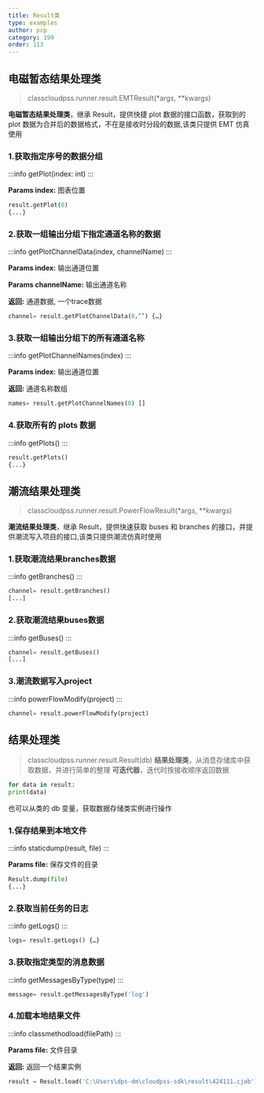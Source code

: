 ```yaml
---
title: Result类
type: examples
author: pcp
category: 199
order: 113
---
```


## 电磁暂态结果处理类
>classcloudpss.runner.result.EMTResult(*args, **kwargs)

**电磁暂态结果处理类**，继承 Result，提供快捷 plot 数据的接口函数，获取到的 plot 数据为合并后的数据格式，不在是接收时分段的数据,该类只提供 EMT 仿真使用

### 1.获取指定序号的数据分组
:::info
getPlot(index: int)
:::

**Params index:**  图表位置
```python
result.getPlot(0)
{...}
```

### 2.获取一组输出分组下指定通道名称的数据
:::info
getPlotChannelData(index, channelName)
:::

**Params index:** 输出通道位置

**Params channelName:**  输出通道名称

**返回:**  通道数据, 一个trace数据
```python
channel= result.getPlotChannelData(0，’’) {…}
```

### 3.获取一组输出分组下的所有通道名称
:::info
getPlotChannelNames(index)
:::

**Params index:**  输出通道位置

**返回:**  通道名称数组
```python
names= result.getPlotChannelNames(0) []
```

### 4.获取所有的 plots 数据
:::info
getPlots()
:::


```python
result.getPlots()
{...}
```
## 潮流结果处理类
>classcloudpss.runner.result.PowerFlowResult(*args, **kwargs)

**潮流结果处理类**，继承 Result，提供快速获取 buses 和 branches 的接口，并提供潮流写入项目的接口,该类只提供潮流仿真时使用

### 1.获取潮流结果branches数据
:::info
getBranches()
:::

```python
channel= result.getBranches()
[...]
```

### 2.获取潮流结果buses数据
:::info
getBuses()
:::

```python
channel= result.getBuses()
[...]
```

### 3.潮流数据写入project
:::info
powerFlowModify(project)
:::

```python
channel= result.powerFlowModify(project)
```
## 结果处理类
>classcloudpss.runner.result.Result(db)
**结果处理类**，从消息存储库中获取数据，并进行简单的整理
**可迭代器**，迭代时按接收顺序返回数据
```python
for data in result:
print(data)
```
也可以从类的 db 变量，获取数据存储类实例进行操作

### 1.保存结果到本地文件
:::info
staticdump(result, file)
:::

**Params file:**  保存文件的目录
```python
Result.dump(file)
{...}
```
### 2.获取当前任务的日志
:::info
getLogs()
:::

```python
logs= result.getLogs() {…}
```

### 3.获取指定类型的消息数据
:::info
getMessagesByType(type)
:::

```python
message= result.getMessagesByType('log')
```

### 4.加载本地结果文件
:::info
classmethodload(filePath)
:::

**Params file:** 文件目录

**返回:**  返回一个结果实例
```python
result = Result.load('C:\Users\dps-dm\cloudpss-sdk\result\424111.cjob')
```